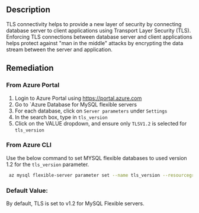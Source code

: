 ## Description

TLS connectivity helps to provide a new layer of security by connecting database server to client applications using Transport Layer Security (TLS). Enforcing TLS connections between database server and client applications helps protect against "man in the middle" attacks by encrypting the data stream between the server and application.

## Remediation

### From Azure Portal

  1. Login to Azure Portal using https://portal.azure.com
  2. Go to `Azure Database for MySQL flexible servers
  3. For each database, click on `Server parameters` under `Settings`
  4. In the search box, type in `tls_version`
  5. Click on the VALUE dropdown, and ensure only `TLSV1.2` is selected for `tls_version`

### From Azure CLI

Use the below command to set MYSQL flexible databases to used version 1.2 for the `tls_version` parameter.

```bash
 az mysql flexible-server parameter set --name tls_version --resourcegroup <resourceGroupName> --server-name <serverName> --value TLSV1.2
```

### Default Value:

By default, TLS is set to v1.2 for MySQL Flexible servers.